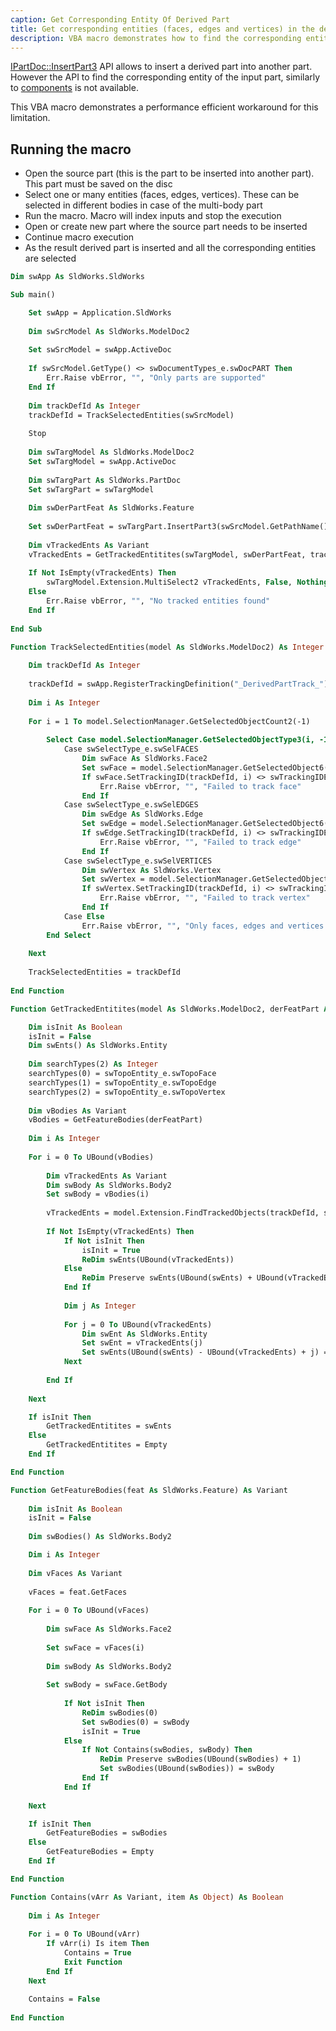 ```yaml
---
caption: Get Corresponding Entity Of Derived Part
title: Get corresponding entities (faces, edges and vertices) in the derived part using SOLIDWORKS API
description: VBA macro demonstrates how to find the corresponding entities from the input part in the derived part using SOLIDWORKS API
---
```

[IPartDoc::InsertPart3](https://help.solidworks.com/2019/english/api/sldworksapi/SolidWorks.Interop.sldworks~SolidWorks.Interop.sldworks.IPartDoc~InsertPart3.html) API allows to insert a derived part into another part. However the API to find the corresponding entity of the input part, similarly to [components](/docs/codestack/solidworks-api/document/assembly/context#converting-the-pointers) is not available.

This VBA macro demonstrates a performance efficient workaround for this limitation.

## Running the macro

* Open the source part (this is the part to be inserted into another part). This part must be saved on the disc
* Select one or many entities (faces, edges, vertices). These can be selected in different bodies in case of the multi-body part
* Run the macro. Macro will index inputs and stop the execution
* Open or create new part where the source part needs to be inserted
* Continue macro execution
* As the result derived part is inserted and all the corresponding entities are selected

~~~ vb
Dim swApp As SldWorks.SldWorks

Sub main()

    Set swApp = Application.SldWorks
    
    Dim swSrcModel As SldWorks.ModelDoc2
    
    Set swSrcModel = swApp.ActiveDoc
    
    If swSrcModel.GetType() <> swDocumentTypes_e.swDocPART Then
        Err.Raise vbError, "", "Only parts are supported"
    End If
    
    Dim trackDefId As Integer
    trackDefId = TrackSelectedEntities(swSrcModel)
    
    Stop
    
    Dim swTargModel As SldWorks.ModelDoc2
    Set swTargModel = swApp.ActiveDoc
    
    Dim swTargPart As SldWorks.PartDoc
    Set swTargPart = swTargModel
    
    Dim swDerPartFeat As SldWorks.Feature
    
    Set swDerPartFeat = swTargPart.InsertPart3(swSrcModel.GetPathName(), swInsertPartOptions_e.swInsertPartImportSolids, swSrcModel.ConfigurationManager.ActiveConfiguration.Name)
    
    Dim vTrackedEnts As Variant
    vTrackedEnts = GetTrackedEntitites(swTargModel, swDerPartFeat, trackDefId)
    
    If Not IsEmpty(vTrackedEnts) Then
        swTargModel.Extension.MultiSelect2 vTrackedEnts, False, Nothing
    Else
        Err.Raise vbError, "", "No tracked entities found"
    End If
    
End Sub

Function TrackSelectedEntities(model As SldWorks.ModelDoc2) As Integer
    
    Dim trackDefId As Integer
    
    trackDefId = swApp.RegisterTrackingDefinition("_DerivedPartTrack_")
    
    Dim i As Integer
    
    For i = 1 To model.SelectionManager.GetSelectedObjectCount2(-1)
            
        Select Case model.SelectionManager.GetSelectedObjectType3(i, -1)
            Case swSelectType_e.swSelFACES
                Dim swFace As SldWorks.Face2
                Set swFace = model.SelectionManager.GetSelectedObject6(i, -1)
                If swFace.SetTrackingID(trackDefId, i) <> swTrackingIDError_e.swTrackingIDError_NoError Then
                    Err.Raise vbError, "", "Failed to track face"
                End If
            Case swSelectType_e.swSelEDGES
                Dim swEdge As SldWorks.Edge
                Set swEdge = model.SelectionManager.GetSelectedObject6(i, -1)
                If swEdge.SetTrackingID(trackDefId, i) <> swTrackingIDError_e.swTrackingIDError_NoError Then
                    Err.Raise vbError, "", "Failed to track edge"
                End If
            Case swSelectType_e.swSelVERTICES
                Dim swVertex As SldWorks.Vertex
                Set swVertex = model.SelectionManager.GetSelectedObject6(i, -1)
                If swVertex.SetTrackingID(trackDefId, i) <> swTrackingIDError_e.swTrackingIDError_NoError Then
                    Err.Raise vbError, "", "Failed to track vertex"
                End If
            Case Else
                Err.Raise vbError, "", "Only faces, edges and vertices are supported"
        End Select
        
    Next
    
    TrackSelectedEntities = trackDefId
    
End Function

Function GetTrackedEntitites(model As SldWorks.ModelDoc2, derFeatPart As SldWorks.Feature, trackDefId As Integer) As Variant

    Dim isInit As Boolean
    isInit = False
    Dim swEnts() As SldWorks.Entity
    
    Dim searchTypes(2) As Integer
    searchTypes(0) = swTopoEntity_e.swTopoFace
    searchTypes(1) = swTopoEntity_e.swTopoEdge
    searchTypes(2) = swTopoEntity_e.swTopoVertex
    
    Dim vBodies As Variant
    vBodies = GetFeatureBodies(derFeatPart)
    
    Dim i As Integer
    
    For i = 0 To UBound(vBodies)
    
        Dim vTrackedEnts As Variant
        Dim swBody As SldWorks.Body2
        Set swBody = vBodies(i)
        
        vTrackedEnts = model.Extension.FindTrackedObjects(trackDefId, swBody, searchTypes, Empty)
        
        If Not IsEmpty(vTrackedEnts) Then
            If Not isInit Then
                isInit = True
                ReDim swEnts(UBound(vTrackedEnts))
            Else
                ReDim Preserve swEnts(UBound(swEnts) + UBound(vTrackedEnts) + 1)
            End If
            
            Dim j As Integer
            
            For j = 0 To UBound(vTrackedEnts)
                Dim swEnt As SldWorks.Entity
                Set swEnt = vTrackedEnts(j)
                Set swEnts(UBound(swEnts) - UBound(vTrackedEnts) + j) = swEnt
            Next
            
        End If
    
    Next

    If isInit Then
        GetTrackedEntitites = swEnts
    Else
        GetTrackedEntitites = Empty
    End If

End Function

Function GetFeatureBodies(feat As SldWorks.Feature) As Variant
    
    Dim isInit As Boolean
    isInit = False
    
    Dim swBodies() As SldWorks.Body2

    Dim i As Integer
    
    Dim vFaces As Variant
    
    vFaces = feat.GetFaces
    
    For i = 0 To UBound(vFaces)
                
        Dim swFace As SldWorks.Face2
    
        Set swFace = vFaces(i)
        
        Dim swBody As SldWorks.Body2
        
        Set swBody = swFace.GetBody
        
            If Not isInit Then
                ReDim swBodies(0)
                Set swBodies(0) = swBody
                isInit = True
            Else
                If Not Contains(swBodies, swBody) Then
                    ReDim Preserve swBodies(UBound(swBodies) + 1)
                    Set swBodies(UBound(swBodies)) = swBody
                End If
            End If
    
    Next

    If isInit Then
        GetFeatureBodies = swBodies
    Else
        GetFeatureBodies = Empty
    End If

End Function

Function Contains(vArr As Variant, item As Object) As Boolean
    
    Dim i As Integer
    
    For i = 0 To UBound(vArr)
        If vArr(i) Is item Then
            Contains = True
            Exit Function
        End If
    Next
    
    Contains = False
    
End Function
~~~


